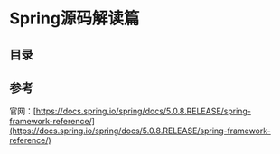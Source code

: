 # Spring源码解读篇

## 目录



## 参考

官网：[https://docs.spring.io/spring/docs/5.0.8.RELEASE/spring-framework-reference/](https://docs.spring.io/spring/docs/5.0.8.RELEASE/spring-framework-reference/)

